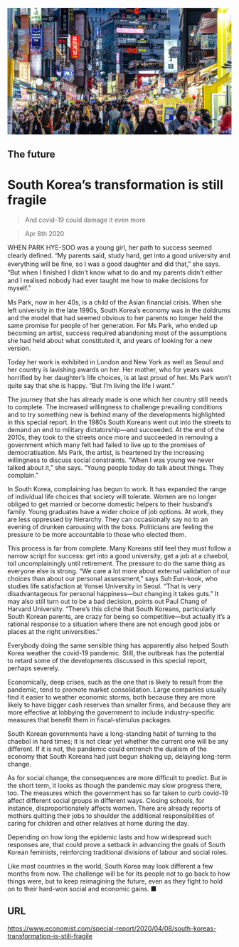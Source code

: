 ![](./images/20200411_SRP547.jpg)

## The future

# South Korea’s transformation is still fragile

> And covid-19 could damage it even more

> Apr 8th 2020

WHEN PARK HYE-SOO was a young girl, her path to success seemed clearly deﬁned. “My parents said, study hard, get into a good university and everything will be ﬁne, so I was a good daughter and did that,” she says. “But when I ﬁnished I didn’t know what to do and my parents didn’t either and I realised nobody had ever taught me how to make decisions for myself.”

Ms Park, now in her 40s, is a child of the Asian ﬁnancial crisis. When she left university in the late 1990s, South Korea’s economy was in the doldrums and the model that had seemed obvious to her parents no longer held the same promise for people of her generation. For Ms Park, who ended up becoming an artist, success required abandoning most of the assumptions she had held about what constituted it, and years of looking for a new version.

Today her work is exhibited in London and New York as well as Seoul and her country is lavishing awards on her. Her mother, who for years was horriﬁed by her daughter’s life choices, is at last proud of her. Ms Park won’t quite say that she is happy. “But I’m living the life I want.”

The journey that she has already made is one which her country still needs to complete. The increased willingness to challenge prevailing conditions and to try something new is behind many of the developments highlighted in this special report. In the 1980s South Koreans went out into the streets to demand an end to military dictatorship—and succeeded. At the end of the 2010s, they took to the streets once more and succeeded in removing a government which many felt had failed to live up to the promises of democratisation. Ms Park, the artist, is heartened by the increasing willingness to discuss social constraints. “When I was young we never talked about it,” she says. “Young people today do talk about things. They complain.”

In South Korea, complaining has begun to work. It has expanded the range of individual life choices that society will tolerate. Women are no longer obliged to get married or become domestic helpers to their husband’s family. Young graduates have a wider choice of job options. At work, they are less oppressed by hierarchy. They can occasionally say no to an evening of drunken carousing with the boss. Politicians are feeling the pressure to be more accountable to those who elected them.

This process is far from complete. Many Koreans still feel they must follow a narrow script for success: get into a good university, get a job at a chaebol, toil uncomplainingly until retirement. The pressure to do the same thing as everyone else is strong. “We care a lot more about external validation of our choices than about our personal assessment,” says Suh Eun-kook, who studies life satisfaction at Yonsei University in Seoul. “That is very disadvantageous for personal happiness—but changing it takes guts.” It may also still turn out to be a bad decision, points out Paul Chang of Harvard University. “There’s this cliché that South Koreans, particularly South Korean parents, are crazy for being so competitive—but actually it’s a rational response to a situation where there are not enough good jobs or places at the right universities.”

Everybody doing the same sensible thing has apparently also helped South Korea weather the covid-19 pandemic. Still, the outbreak has the potential to retard some of the developments discussed in this special report, perhaps severely.

Economically, deep crises, such as the one that is likely to result from the pandemic, tend to promote market consolidation. Large companies usually find it easier to weather economic storms, both because they are more likely to have bigger cash reserves than smaller firms, and because they are more effective at lobbying the government to include industry-specific measures that benefit them in fiscal-stimulus packages.

South Korean governments have a long-standing habit of turning to the chaebol in hard times; it is not clear yet whether the current one will be any different. If it is not, the pandemic could entrench the dualism of the economy that South Koreans had just begun shaking up, delaying long-term change.

As for social change, the consequences are more difficult to predict. But in the short term, it looks as though the pandemic may slow progress there, too. The measures which the government has so far taken to curb covid-19 affect different social groups in different ways. Closing schools, for instance, disproportionately affects women. There are already reports of mothers quitting their jobs to shoulder the additional responsibilities of caring for children and other relatives at home during the day.

Depending on how long the epidemic lasts and how widespread such responses are, that could prove a setback in advancing the goals of South Korean feminists, reinforcing traditional divisions of labour and social roles.

Like most countries in the world, South Korea may look different a few months from now. The challenge will be for its people not to go back to how things were, but to keep reimagining the future, even as they fight to hold on to their hard-won social and economic gains. ■

## URL

https://www.economist.com/special-report/2020/04/08/south-koreas-transformation-is-still-fragile

